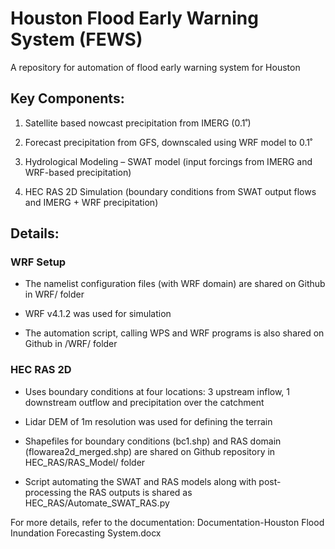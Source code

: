 # Houston Flood Early Warning System (FEWS)
A repository for automation of flood early warning system for Houston



## Key Components:

1.	Satellite based nowcast precipitation from IMERG (0.1˚)

2.	Forecast precipitation from GFS, downscaled using WRF model to 0.1˚

3.	Hydrological Modeling – SWAT model (input forcings from IMERG and WRF-based precipitation)

4.	HEC RAS 2D Simulation (boundary conditions from SWAT output flows and IMERG + WRF precipitation)

## Details:

### WRF Setup

*	The namelist configuration files (with WRF domain) are shared on Github in WRF/ folder

*	WRF v4.1.2 was used for simulation

*	The automation script, calling WPS and WRF programs is also shared on Github in /WRF/ folder


### HEC RAS 2D

*	Uses boundary conditions at four locations: 3 upstream inflow, 1 downstream outflow and precipitation over the catchment

*	Lidar DEM of 1m resolution was used for defining the terrain 

*	Shapefiles for boundary conditions (bc1.shp) and RAS domain (flowarea2d_merged.shp) are shared on Github repository in HEC_RAS/RAS_Model/ folder

*	Script automating the SWAT and RAS models along with post-processing the RAS outputs is shared as HEC_RAS/Automate_SWAT_RAS.py 




For more details, refer to the documentation: Documentation-Houston Flood Inundation Forecasting System.docx

